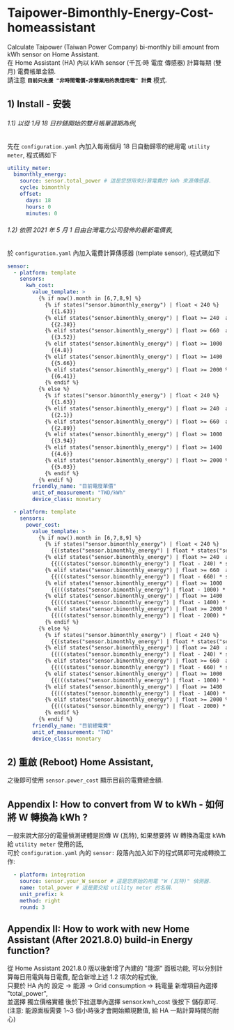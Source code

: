 # Taipower-Bimonthly-Energy-Cost-homeassistant
Calculate Taipower (Taiwan Power Company) bi-monthly bill amount from kWh sensor on Home Assistant.  
在 Home Assistant (HA) 內以 kWh sensor (千瓦⋅時 電度 傳感器) 計算每期 (雙月) 電費帳單金額.  
請注意 **`目前只支援 "非時間電價-非營業用的表燈用電" 計費`** 模式.

## 1) Install - 安裝

###### 1.1) 以從 1月 18 日抄錶開始的雙月帳單週期為例, 
先在 `configuration.yaml` 內加入每兩個月 18 日自動歸零的總用電 `utility meter`, 程式碼如下

```yaml
utility_meter:
  bimonthly_energy:
    source: sensor.total_power # 這是您想用來計算電費的 kWh 來源傳感器.
    cycle: bimonthly
    offset:
      days: 18
      hours: 0
      minutes: 0
```
      
###### 1.2) 依照 2021 年 5 月 1 日由台灣電力公司發佈的最新電價表, 
於 `configuration.yaml` 內加入電費計算傳感器 (template sensor), 程式碼如下

```yaml
sensor:
  - platform: template
    sensors:
      kwh_cost:
        value_template: >
          {% if now().month in [6,7,8,9] %}
            {% if states("sensor.bimonthly_energy") | float < 240 %}
              {{1.63}}
            {% elif states("sensor.bimonthly_energy") | float >= 240  and states("sensor.bimonthly_energy") | float < 660 %}
              {{2.38}}
            {% elif states("sensor.bimonthly_energy") | float >= 660  and states("sensor.bimonthly_energy") | float < 1000 %}
              {{3.52}}
            {% elif states("sensor.bimonthly_energy") | float >= 1000  and states("sensor.bimonthly_energy") | float < 1400 %}
              {{4.8}}
            {% elif states("sensor.bimonthly_energy") | float >= 1400  and states("sensor.bimonthly_energy") | float < 2000 %}
              {{5.66}}
            {% elif states("sensor.bimonthly_energy") | float >= 2000 %}
              {{6.41}}
            {% endif %}
          {% else %}
            {% if states("sensor.bimonthly_energy") | float < 240 %}
              {{1.63}}
            {% elif states("sensor.bimonthly_energy") | float >= 240  and states("sensor.bimonthly_energy") | float < 660 %}
              {{2.1}}
            {% elif states("sensor.bimonthly_energy") | float >= 660  and states("sensor.bimonthly_energy") | float < 1000 %}
              {{2.89}}
            {% elif states("sensor.bimonthly_energy") | float >= 1000  and states("sensor.bimonthly_energy") | float < 1400 %}
              {{3.94}}
            {% elif states("sensor.bimonthly_energy") | float >= 1400  and states("sensor.bimonthly_energy") | float < 2000 %}
              {{4.6}}
            {% elif states("sensor.bimonthly_energy") | float >= 2000 %}
              {{5.03}}
            {% endif %}
          {% endif %}
        friendly_name: "目前電度單價"
        unit_of_measurement: "TWD/kWh"
        device_class: monetary

  - platform: template
    sensors:
      power_cost:
        value_template: >
          {% if now().month in [6,7,8,9] %}
            {% if states("sensor.bimonthly_energy") | float < 240 %}
              {{(states("sensor.bimonthly_energy") | float * states("sensor.kwh_cost") | float) | round(0)}}
            {% elif states("sensor.bimonthly_energy") | float >= 240  and states("sensor.bimonthly_energy") | float < 660 %}
              {{(((states("sensor.bimonthly_energy") | float - 240) * states("sensor.kwh_cost") | float) + 391.2) | round(0)}}
            {% elif states("sensor.bimonthly_energy") | float >= 660  and states("sensor.bimonthly_energy") | float < 1000 %}
              {{(((states("sensor.bimonthly_energy") | float - 660) * states("sensor.kwh_cost") | float) + 1390.8) | round(0)}}
            {% elif states("sensor.bimonthly_energy") | float >= 1000  and states("sensor.bimonthly_energy") | float < 1400 %}
              {{(((states("sensor.bimonthly_energy") | float - 1000) * states("sensor.kwh_cost") | float) + 2587.6) | round(0)}}
            {% elif states("sensor.bimonthly_energy") | float >= 1400  and states("sensor.bimonthly_energy") | float < 2000 %}
              {{(((states("sensor.bimonthly_energy") | float - 1400) * states("sensor.kwh_cost") | float) + 4507.6) | round(0)}}
            {% elif states("sensor.bimonthly_energy") | float >= 2000 %}
              {{(((states("sensor.bimonthly_energy") | float - 2000) * states("sensor.kwh_cost") | float) + 7903.6) | round(0)}}
            {% endif %}
          {% else %}
            {% if states("sensor.bimonthly_energy") | float < 240 %}
              {{(states("sensor.bimonthly_energy") | float * states("sensor.kwh_cost") | float) | round(0)}}
            {% elif states("sensor.bimonthly_energy") | float >= 240  and states("sensor.bimonthly_energy") | float < 660 %}
              {{(((states("sensor.bimonthly_energy") | float - 240) * states("sensor.kwh_cost") | float) + 391.2) | round(0)}}
            {% elif states("sensor.bimonthly_energy") | float >= 660  and states("sensor.bimonthly_energy") | float < 1000 %}
              {{(((states("sensor.bimonthly_energy") | float - 660) * states("sensor.kwh_cost") | float) + 1273.2) | round(0)}}
            {% elif states("sensor.bimonthly_energy") | float >= 1000  and states("sensor.bimonthly_energy") | float < 1400 %}
              {{(((states("sensor.bimonthly_energy") | float - 1000) * states("sensor.kwh_cost") | float) + 2255.8) | round(0)}}
            {% elif states("sensor.bimonthly_energy") | float >= 1400  and states("sensor.bimonthly_energy") | float < 2000 %}
              {{(((states("sensor.bimonthly_energy") | float - 1400) * states("sensor.kwh_cost") | float) + 3831.8) | round(0)}}
            {% elif states("sensor.bimonthly_energy") | float >= 2000 %}
              {{(((states("sensor.bimonthly_energy") | float - 2000) * states("sensor.kwh_cost") | float) + 6591.8) | round(0)}}
            {% endif %}
          {% endif %}
        friendly_name: "目前總電費"
        unit_of_measurement: "TWD"
        device_class: monetary
```
        
## 2) 重啟 (Reboot) Home Assistant,
之後即可使用 `sensor.power_cost` 顯示目前的電費總金額.

## Appendix I: How to convert from W to kWh - 如何將 W 轉換為 kWh ?  
一般來說大部分的電量偵測硬體是回傳 W (瓦特), 如果想要將 W 轉換為電度 kWh 給 `utility meter` 使用的話,  
可於 `configuration.yaml` 內的 `sensor:` 段落內加入如下的程式碼即可完成轉換工作:

```yaml
  - platform: integration
    source: sensor.your_W_sensor # 這是您原始的用電 "W (瓦特)" 偵測器.
    name: total_power # 這是要交給 utility meter 的名稱.
    unit_prefix: k
    method: right
    round: 3
```

## Appendix II: How to work with new Home Assistant (After 2021.8.0) build-in Energy function?  
從 Home Assistant 2021.8.0 版以後新增了內建的 "能源" 面板功能, 可以分別計算每日用電與每日電費, 配合新增上述 1.2 項次的程式後,  
只要於 HA 內的 設定 -> 能源 -> Grid consumption -> 耗電量 新增項目內選擇 "total_power",  
並選擇 獨立價格實體 後於下拉選單內選擇 sensor.kwh_cost 後按下 儲存即可.  
(注意: 能源面板需要 1~3 個小時後才會開始顯現數值, 給 HA 一點計算時間的耐心)
